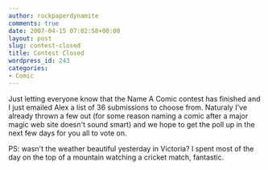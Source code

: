 ```yaml
---
author: rockpaperdynamite
comments: true
date: 2007-04-15 07:02:58+00:00
layout: post
slug: contest-closed
title: Contest Closed
wordpress_id: 243
categories:
- Comic
---
```


Just letting everyone know that the Name A Comic contest has finished and I just emailed Alex a list of 36 submissions to choose from. Naturaly I've already thrown a few out (for some reason naming a comic after a major magic web site doesn't sound smart) and we hope to get the poll up in the next few days for you all to vote on.

PS: wasn't the weather beautiful yesterday in Victoria? I spent most of the day on the top of a mountain watching a cricket match, fantastic.

